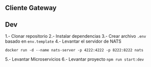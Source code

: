 ## Cliente Gateway

## Dev
1.- Clonar repositorio
2.- Instalar dependencias
3.- Crear archivo `.env` basado en `env.template`
4.- Levantar el servidor de NATS
```
docker run -d --name nats-server -p 4222:4222 -p 8222:8222 nats
```
5.- Levantar Microservicios 
6.- Levantar proyecto `npm run start:dev`
